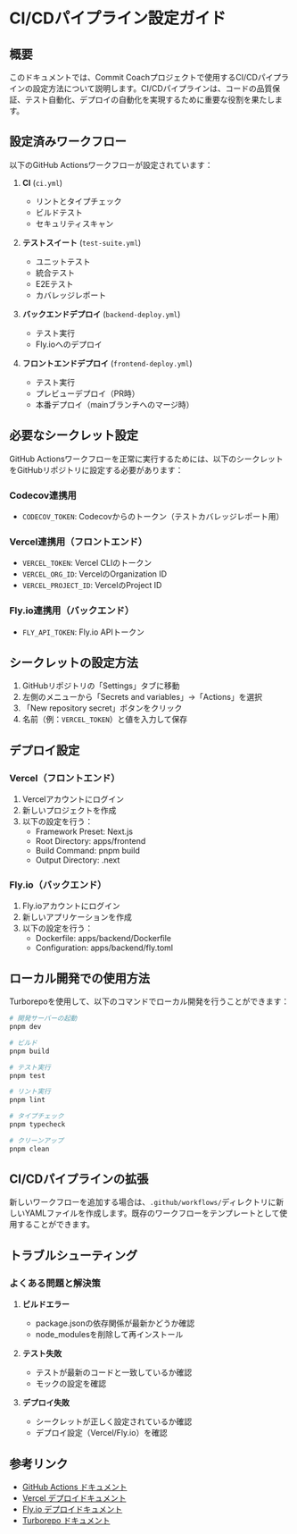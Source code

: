 # CI/CDパイプライン設定ガイド

## 概要

このドキュメントでは、Commit Coachプロジェクトで使用するCI/CDパイプラインの設定方法について説明します。CI/CDパイプラインは、コードの品質保証、テスト自動化、デプロイの自動化を実現するために重要な役割を果たします。

## 設定済みワークフロー

以下のGitHub Actionsワークフローが設定されています：

1. **CI** (`ci.yml`)
   - リントとタイプチェック
   - ビルドテスト
   - セキュリティスキャン

2. **テストスイート** (`test-suite.yml`)
   - ユニットテスト
   - 統合テスト
   - E2Eテスト
   - カバレッジレポート

3. **バックエンドデプロイ** (`backend-deploy.yml`)
   - テスト実行
   - Fly.ioへのデプロイ

4. **フロントエンドデプロイ** (`frontend-deploy.yml`)
   - テスト実行
   - プレビューデプロイ（PR時）
   - 本番デプロイ（mainブランチへのマージ時）

## 必要なシークレット設定

GitHub Actionsワークフローを正常に実行するためには、以下のシークレットをGitHubリポジトリに設定する必要があります：

### Codecov連携用

- `CODECOV_TOKEN`: Codecovからのトークン（テストカバレッジレポート用）

### Vercel連携用（フロントエンド）

- `VERCEL_TOKEN`: Vercel CLIのトークン
- `VERCEL_ORG_ID`: VercelのOrganization ID
- `VERCEL_PROJECT_ID`: VercelのProject ID

### Fly.io連携用（バックエンド）

- `FLY_API_TOKEN`: Fly.io APIトークン

## シークレットの設定方法

1. GitHubリポジトリの「Settings」タブに移動
2. 左側のメニューから「Secrets and variables」→「Actions」を選択
3. 「New repository secret」ボタンをクリック
4. 名前（例：`VERCEL_TOKEN`）と値を入力して保存

## デプロイ設定

### Vercel（フロントエンド）

1. Vercelアカウントにログイン
2. 新しいプロジェクトを作成
3. 以下の設定を行う：
   - Framework Preset: Next.js
   - Root Directory: apps/frontend
   - Build Command: pnpm build
   - Output Directory: .next

### Fly.io（バックエンド）

1. Fly.ioアカウントにログイン
2. 新しいアプリケーションを作成
3. 以下の設定を行う：
   - Dockerfile: apps/backend/Dockerfile
   - Configuration: apps/backend/fly.toml

## ローカル開発での使用方法

Turborepoを使用して、以下のコマンドでローカル開発を行うことができます：

```bash
# 開発サーバーの起動
pnpm dev

# ビルド
pnpm build

# テスト実行
pnpm test

# リント実行
pnpm lint

# タイプチェック
pnpm typecheck

# クリーンアップ
pnpm clean
```

## CI/CDパイプラインの拡張

新しいワークフローを追加する場合は、`.github/workflows/`ディレクトリに新しいYAMLファイルを作成します。既存のワークフローをテンプレートとして使用することができます。

## トラブルシューティング

### よくある問題と解決策

1. **ビルドエラー**
   - package.jsonの依存関係が最新かどうか確認
   - node_modulesを削除して再インストール

2. **テスト失敗**
   - テストが最新のコードと一致しているか確認
   - モックの設定を確認

3. **デプロイ失敗**
   - シークレットが正しく設定されているか確認
   - デプロイ設定（Vercel/Fly.io）を確認

## 参考リンク

- [GitHub Actions ドキュメント](https://docs.github.com/ja/actions)
- [Vercel デプロイドキュメント](https://vercel.com/docs/deployments/overview)
- [Fly.io デプロイドキュメント](https://fly.io/docs/hands-on/install-flyctl/)
- [Turborepo ドキュメント](https://turbo.build/repo/docs)
